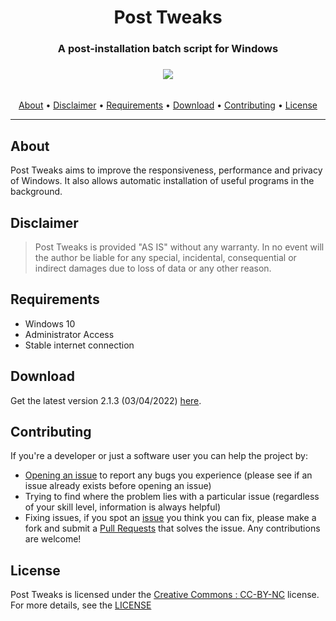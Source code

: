 <div align="center"><h1>Post Tweaks</h1>
<h3>A post-installation batch script for Windows<h3>
<img src="https://cdn.discordapp.com/attachments/595370063104573511/761281873979768872/demo.gif">
</div><br/>

<div align="center">
<a href="#About">About</a> &#8226; <a href="#Disclaimer">Disclaimer</a> &#8226; <a href="#Requirements">Requirements</a> &#8226; <a href="#Download">Download</a> &#8226; <a href="#Contributing">Contributing</a> &#8226; <a href="#License">License</a></br>
</div>
<hr>

## About
Post Tweaks aims to improve the responsiveness, performance and privacy of Windows. It also allows automatic installation of useful programs in the background.

## Disclaimer
>Post Tweaks is provided "AS IS" without any warranty. In no event will the author be liable for any special, incidental, consequential or indirect damages due to loss of data or any other reason.

## Requirements
- Windows 10
- Administrator Access
- Stable internet connection

## Download
Get the latest version 2.1.3 (03/04/2022) [here](https://codeload.github.com/ArtanisInc/Post-Tweaks/zip/main).

## Contributing
If you're a developer or just a software user you can help the project by:

* [Opening an issue](https://github.com/ArtanisInc/Post-Tweaks/issues) to report any bugs you experience (please see if an issue already exists before opening an issue)
* Trying to find where the problem lies with a particular issue (regardless of your skill level, information is always helpful)
* Fixing issues, if you spot an [issue](https://github.com/ArtanisInc/Post-Tweaks/issues) you think you can fix, please make a fork and submit a [Pull Requests](https://github.com/ArtanisInc/Post-Tweaks/pulls) that solves the issue. Any contributions are welcome!

## License
Post Tweaks is licensed under the [Creative Commons : CC-BY-NC](https://creativecommons.org/licenses/by-nc/4.0/) license. For more details, see the [LICENSE](LICENSE.md)